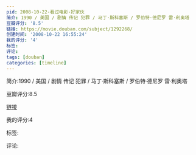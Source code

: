 ```yaml
---
pid: 2008-10-22-看过电影-好家伙
简介: 1990 / 美国 / 剧情 传记 犯罪 / 马丁·斯科塞斯 / 罗伯特·德尼罗 雷·利奥塔
豆瓣评分: '8.5'
链接: https://movie.douban.com/subject/1292268/
创建时间: '2008-10-22 16:55:24'
我的评分: '4'
标签:
评论:
tags: [douban]
categories: [timeline]
---
```

简介:1990 / 美国 / 剧情 传记 犯罪 / 马丁·斯科塞斯 / 罗伯特·德尼罗 雷·利奥塔

豆瓣评分:8.5

[链接](https://movie.douban.com/subject/1292268/)

我的评分:4

标签:

评论:

